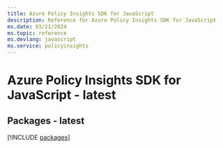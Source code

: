 ```yaml
---
title: Azure Policy Insights SDK for JavaScript
description: Reference for Azure Policy Insights SDK for JavaScript
ms.date: 03/21/2024
ms.topic: reference
ms.devlang: javascript
ms.service: policyinsights
---
```

# Azure Policy Insights SDK for JavaScript - latest
## Packages - latest
[!INCLUDE [packages](policy-insights-index.md)]